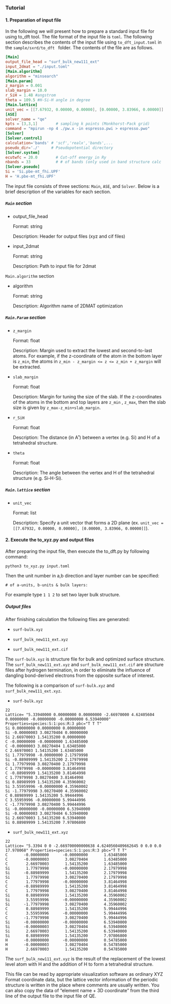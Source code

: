 ### Tutorial

#### 1. Preparation of input file

In the following we will present how to prepare a standard input file for using to\_dft tool. The file format of the input file is `toml`. The following section describes the contents of the input file using `to_dft_input.toml` in the `sample/sxrd/to_dft ` folder. The contents of the file are as follows.

```toml
[Main]
output_file_head = "surf_bulk_new111_ext"
input_2dmat = "./input.toml"
[Main.algorithm]
algorithm = "minsearch"
[Main.param]
z_margin = 0.001
slab_margin = 10.0
r_SiH = 1.48 #angstrom
theta = 109.5 #H-Si-H angle in degree
[Main.lattice]
unit_vec = [[7.67932, 0.00000, 0.00000], [0.00000, 3.83966, 0.00000]]
[ASE]
solver_name = "qe"
kpts = [3,3,1]        # sampling k points (Monkhorst-Pack grid)
command = "mpirun -np 4 ./pw.x -in espresso.pwi > espresso.pwo"
[Solver]
[Solver.control]
calculation='bands' # 'scf','realx','bands',...
pseudo_dir='./'     # Pseudopotential directory
[Solver.system]
ecutwfc = 20.0        # Cut-off energy in Ry
nbands = 33           # # of bands (only used in band structure calc
[Solver.pseudo]
Si = 'Si.pbe-mt_fhi.UPF'
H = 'H.pbe-mt_fhi.UPF'
```

The input file consists of three sections: `Main`, `ASE`, and `Solver`. Below is a brief description of the variables for each section.

##### `Main` section

- output\_file\_head

  Format: string

  Description: Header for output files (xyz and cif files)

- input\_2dmat

  Format: string

  Description: Path to input file for 2dmat

`Main.algorithm` section

- algorithm

  Format: string

  Description: Algorithm name of 2DMAT optimization

##### `Main.Param` section

- `z_margin`

  Format: float

  Description: Margin used to extract the lowest and second-to-last atoms. For example, if the z-coordinate of the atom in the bottom layer is `z_min`, the atoms in `z_min - z_margin <= z <= z_min + z_margin` will be extracted.

- `slab_margin`

  Format: float

  Description: Margin for tuning the size of the slab. If the z-coordinates of the atoms in the bottom and top layers are `z_min` , `z_max`, then the slab size is given by `z_max-z_min+slab_margin`.

- `r_SiH`

  Format: float

  Description: The distance (in A˚) between a vertex (e.g. Si) and H of a tetrahedral structure.

- `theta`

  Format: float

  Description: The angle between the vertex and H of the tetrahedral structure (e.g. Si-H-Si).

##### `Main.lattice` section

- `unit_vec`

  Format: list

  Description: Specify a unit vector that forms a 2D plane (ex. `unit_vec = [[7.67932, 0.00000, 0.00000], [0.00000, 3.83966, 0.00000]]`).


#### 2.  Execute the to\_xyz.py and output files

After preparing the input file, then execute the to\_dft.py by following command:

```shell
python3 to_xyz.py input.toml
```

Then the unit number in a,b direction and layer number can be specified:

```shell
# of a-units, b-units & bulk layers:
```

For example type `1 1 2` to set two layer bulk structure. 

##### Output files

After finishing calculation the following files are generated:

- `surf-bulk.xyz`

- `surf_bulk_new111_ext.xyz`
- `surf_bulk_new111_ext.cif`

The `surf-bulk.xyz` is structure file for bulk and optimized surface structure. The  `surf_bulk_new111_ext.xyz` and `surf_bulk_new111_ext.cif` are structure files after hydrogen termination, in order to eliminate the influence of dangling bond-derived electrons from the opposite surface of interest.

The following is a comparison of  `surf-bulk.xyz` and `surf_bulk_new111_ext.xyz`.

-  `surf-bulk.xyz`

```xyz
22
Lattice= "5.33940000 0.00000000 0.00000000 -2.66970000 4.62405604 0.00000000 -0.00000000 -0.00000000 6.53940000" Properties=species:S:1:pos:R:3 pbc="T T T"
Si 0.00000000 0.00000000 0.00000000 
Si -0.00000003 3.08270404 0.00000000 
Si 2.66970003 1.54135200 0.00000000 
C -0.00000000 -0.00000000 1.63485000 
C -0.00000003 3.08270404 1.63485000 
C 2.66970003 1.54135200 1.63485000 
Si 1.77979998 -0.00000000 2.17979998 
Si -0.88989999 1.54135200 2.17979998 
Si 1.77979998 3.08270400 2.17979998 
C 1.77979998 -0.00000000 3.81464998 
C -0.88989999 1.54135200 3.81464998 
C 1.77979998 3.08270400 3.81464998 
Si 0.88989999 1.54135200 4.35960002 
Si 3.55959996 -0.00000000 4.35960002 
Si -1.77979998 3.08270400 4.35960002 
C 0.88989999 1.54135200 5.99444996 
C 3.55959996 -0.00000000 5.99444996 
C -1.77979998 3.08270400 5.99444996 
Si -0.00000000 -0.00000000 6.53940000 
Si -0.00000003 3.08270404 6.53940000 
Si 2.66970003 1.54135200 6.53940000 
Si 0.88989999 1.54135200 7.97806800 
```

- `surf_bulk_new111_ext.xyz`

```xyz
22
Lattice= "5.3394 0 0 -2.669700000000638 4.6240560409662645 0 0.0 0.0 17.978068" Properties=species:S:1:pos:R:3 pbc="T T T"
C       -0.00000000      -0.00000000       1.63485000
C       -0.00000003       3.08270404       1.63485000
C        2.66970003       1.54135200       1.63485000
Si       1.77979998      -0.00000000       2.17979998
Si      -0.88989999       1.54135200       2.17979998
Si       1.77979998       3.08270400       2.17979998
C        1.77979998      -0.00000000       3.81464998
C       -0.88989999       1.54135200       3.81464998
C        1.77979998       3.08270400       3.81464998
Si       0.88989999       1.54135200       4.35960002
Si       3.55959996      -0.00000000       4.35960002
Si      -1.77979998       3.08270400       4.35960002
C        0.88989999       1.54135200       5.99444996
C        3.55959996      -0.00000000       5.99444996
C       -1.77979998       3.08270400       5.99444996
Si      -0.00000000      -0.00000000       6.53940000
Si      -0.00000003       3.08270404       6.53940000
Si       2.66970003       1.54135200       6.53940000
Si       0.88989999       1.54135200       7.97806800
H       -0.00000000      -0.00000000       0.54785000
H       -0.00000003       3.08270404       0.54785000
H        2.66970003       1.54135200       0.54785000
```

The `surf_bulk_new111_ext.xyz` is the result of the replacement of the lowest level atom with H and the addition of H to form a tetrahedral structure.

This file can be read by appropriate visualization software as ordinary XYZ Format coordinate data, but the lattice vector information of the periodic structure is written in the place where comments are usually written. You can also copy the data of “element name + 3D coordinate” from the third line of the output file to the input file of QE.
